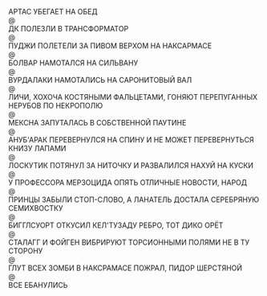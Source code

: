 АРТАС УБЕГАЕТ НА ОБЕД  
@  
ДК ПОЛЕЗЛИ В ТРАНСФОРМАТОР  
@  
ПУДЖИ ПОЛЕТЕЛИ ЗА ПИВОМ ВЕРХОМ НА НАКСАРМАСЕ  
@  
БОЛВАР НАМОТАЛСЯ НА СИЛЬВАНУ  
@  
ВУРДАЛАКИ НАМОТАЛИСЬ НА САРОНИТОВЫЙ ВАЛ  
@  
ЛИЧИ, ХОХОЧА КОСТЯНЫМИ ФАЛЬЦЕТАМИ, ГОНЯЮТ ПЕРЕПУГАННЫХ НЕРУБОВ ПО НЕКРОПОЛЮ  
@  
МЕКСНА ЗАПУТАЛАСЬ В СОБСТВЕННОЙ ПАУТИНЕ  
@  
АНУБ'АРАК ПЕРЕВЕРНУЛСЯ НА СПИНУ И НЕ МОЖЕТ ПЕРЕВЕРНУТЬСЯ КНИЗУ ЛАПАМИ  
@  
ЛОСКУТИК ПОТЯНУЛ ЗА НИТОЧКУ И РАЗВАЛИЛСЯ НАХУЙ НА КУСКИ  
@  
У ПРОФЕССОРА МЕРЗОЦИДА ОПЯТЬ ОТЛИЧНЫЕ НОВОСТИ, НАРОД  
@  
ПРИНЦЫ ЗАБЫЛИ СТОП-СЛОВО, А ЛАНАТЕЛЬ ДОСТАЛА СЕРЕБРЯНУЮ СЕМИХВОСТКУ  
@  
БИГГЛСУОРТ ОТКУСИЛ КЕЛ'ТУЗАДУ РЕБРО, ТОТ ДИКО ОРЁТ  
@  
СТАЛАГГ И ФОЙГЕН ВИБРИРУЮТ ТОРСИОННЫМИ ПОЛЯМИ НЕ В ТУ СТОРОНУ  
@  
ГЛУТ ВСЕХ ЗОМБИ В НАКСРАМАСЕ ПОЖРАЛ, ПИДОР ШЕРСТЯНОЙ  
@  
ВСЕ ЕБАНУЛИСЬ